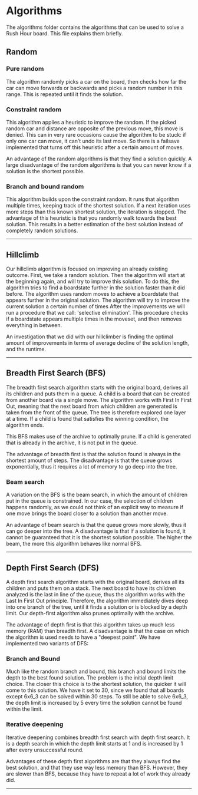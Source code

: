 # Algorithms

The algorithms folder contains the algorithms that can be used to solve a Rush Hour board. This file explains them briefly.

## Random

### Pure random

The algorithm randomly picks a car on the board, then checks how far the car can move forwards or backwards and picks a random number in this range. This is repeated until it finds the solution.

### Constraint random

This algorithm applies a heuristic to improve the random. If the picked random car and distance are opposite of the previous move, this move is denied. This can in very rare occasions cause the algorithm to be stuck: if only one car can move, it can’t undo its last move. So there is a failsave implemented that turns off this heuristic after a certain amount of moves.

An advantage of the random algorithms is that they find a solution quickly. A large disadvantage of the random algorithms is that you can never know if a solution is the shortest possible.

### Branch and bound random

This algorithm builds upon the constraint random. It runs that algorithm multiple times, keeping track of the shortest solution. If a next iteration uses more steps than this known shortest solution, the iteration is stopped. The advantage of this heuristic is that you randomly walk towards the best solution. This results in a better estimation of the best solution instead of completely random solutions.

---

## Hillclimb

Our hillclimb algorithm is focused on improving an already existing outcome. First, we take a random solution. Then the algorithm will start at the beginning again, and will try to improve this solution. To do this, the algorithm tries to find a boardstate further in the solution faster than it did before. The algorithm uses random moves to achieve a boardstate that appears further in the original solution. The algorithm will try to improve the current solution a certain number of times
After the improvements we will run a procedure that we call: 'selective elimination'. This procedure checks if a boardstate appears multiple times in the moveset, and then removes everything in between.

An investigation that we did with our hillclimber is finding the optimal amount of improvements in terms of average decline of the solution length, and the runtime.

---

## Breadth First Search (BFS)

The breadth first search algorithm starts with the original board, derives all its children and puts them in a queue. A child is a board that can be created from another board via a single move. The algorithm works with First In First Out, meaning that the next board from which children are generated is taken from the front of the queue. The tree is therefore explored one layer at a time. If a child is found that satisfies the winning condition, the algorithm ends.

This BFS makes use of the archive to optimally prune. If a child is generated that is already in the archive, it is not put in the queue.

The advantage of breadth first is that the solution found is always in the shortest amount of steps. The disadvantage is that the queue grows exponentially, thus it requires a lot of memory to go deep into the tree.

### Beam search

A variation on the BFS is the beam search, in which the amount of children put in the queue is constrained. In our case, the selection of children happens randomly, as we could not think of an explicit way to measure if one move brings the board closer to a solution than another move.

An advantage of beam search is that the queue grows more slowly, thus it can go deeper into the tree. A disadvantage is that if a solution is found, it cannot be guaranteed that it is the shortest solution possible. The higher the beam, the more this algorithm behaves like normal BFS.

---

## Depth First Search (DFS)

A depth first search algorithm starts with the original board, derives all its children and puts them on a stack. The next board to have its children analyzed is the last in line of the queue, thus the algorithm works with the Last In First Out principle. Therefore, the algorithm immediately dives deep into one branch of the tree, until it finds a solution or is blocked by a depth limit. Our depth-first algorithm also prunes optimally with the archive.

The advantage of depth first is that this algorithm takes up much less memory (RAM) than breadth first. A disadvantage is that the case on which the algorithm is used needs to have a "deepest point". We have implemented two variants of DFS:

### Branch and Bound

Much like the random branch and bound, this branch and bound limits the depth to the best found solution. The problem is the initial depth limit choice. The closer this choice is to the shortest solution, the quicker it will come to this solution. We have it set to 30, since we found that all boards except 6x6_3 can be solved within 30 steps. To still be able to solve 6x6_3, the depth limit is increased by 5 every time the solution cannot be found within the limit.

### Iterative deepening

Iterative deepening combines breadth first search with depth first search. It is a depth search in which the depth limit starts at 1 and is increased by 1 after every unsuccessful round. 

Advantages of these depth first algorithms are that they always find the best solution, and that they use way less memory than BFS. However, they are slower than BFS, because they have to repeat a lot of work they already did.

---
